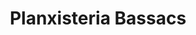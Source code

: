 ---
title: "Planxisteria Bassacs"
url: /gironella/planxisteria-bassacs/
shop: reparación de automóviles
---